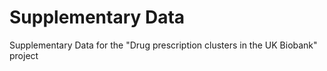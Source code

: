 # Supplementary Data
Supplementary Data for the "Drug prescription clusters in the UK Biobank" project

